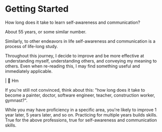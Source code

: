 # Getting Started

How long does it take to learn self-awareness and communication?&#x20;

About 55 years, or some similar number.

Similarly, to other endeavors in life self-awareness and communication is a process of life-long study.&#x20;

Throughout this journey, I decide to improve and be more effective at understanding myself, understanding others, and conveying my meaning to others. Even when re-reading this, I may find something useful and immediately applicable.&#x20;

\| 🦝 Hm

If you're still not convinced, think about this: "how long does it take to become a painter, doctor, software engineer, teacher, construction worker, gymnast?".&#x20;

While you may have proficiency in a specific area, you're likely to improve 1 year later, 5 years later, and so on. Practicing for multiple years builds skills. True for the above professions, true for self-awareness and communication skills.
